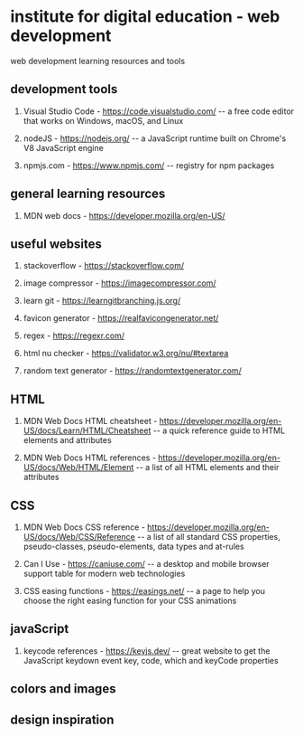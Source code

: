 # institute for digital education - web development

web development learning resources and tools

## development tools

1. Visual Studio Code - https://code.visualstudio.com/
 -- a free code editor that works on Windows, macOS, and Linux

2. nodeJS - https://nodejs.org/
 -- a JavaScript runtime built on Chrome's V8 JavaScript engine

3. npmjs.com - https://www.npmjs.com/
 -- registry for npm packages


## general learning resources

1. MDN web docs - https://developer.mozilla.org/en-US/


## useful websites

1. stackoverflow - https://stackoverflow.com/

2. image compressor - https://imagecompressor.com/

3. learn git - https://learngitbranching.js.org/

4. favicon generator - https://realfavicongenerator.net/

5. regex - https://regexr.com/

6. html nu checker - https://validator.w3.org/nu/#textarea

7. random text generator - https://randomtextgenerator.com/


## HTML

1. MDN Web Docs HTML cheatsheet - https://developer.mozilla.org/en-US/docs/Learn/HTML/Cheatsheet
 -- a quick reference guide to HTML elements and attributes

2. MDN Web Docs HTML references - https://developer.mozilla.org/en-US/docs/Web/HTML/Element
 -- a list of all HTML elements and their attributes


## CSS

1. MDN Web Docs CSS reference - https://developer.mozilla.org/en-US/docs/Web/CSS/Reference
 -- a list of all standard CSS properties, pseudo-classes, pseudo-elements, data types and at-rules

2. Can I Use - https://caniuse.com/
 -- a desktop and mobile browser support table for modern web technologies

3. CSS easing functions - https://easings.net/
 -- a page to help you choose the right easing function for your CSS animations
 

## javaScript

1. keycode references - https://keyjs.dev/
 -- great website to get the JavaScript keydown event key, code, which and keyCode properties


## colors and images


## design inspiration



